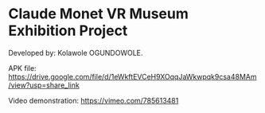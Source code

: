 # Claude Monet VR Museum Exhibition Project
Developed by: Kolawole OGUNDOWOLE.

APK file: https://drive.google.com/file/d/1eWkftEVCeH9XOqqJaWkwpqk9csa48MAm/view?usp=share_link

Video demonstration: https://vimeo.com/785613481
